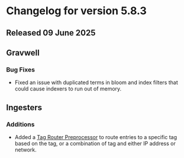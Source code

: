 # Changelog for version 5.8.3

## Released 09 June 2025

## Gravwell

### Bug Fixes

* Fixed an issue with duplicated terms in bloom and index filters that could cause indexers to run out of memory. 

## Ingesters

### Additions

* Added a [Tag Router Preprocessor](/ingesters/preprocessors/tagRouter) to route entries to a specific tag based on the tag, or a combination of tag and either IP address or network.
